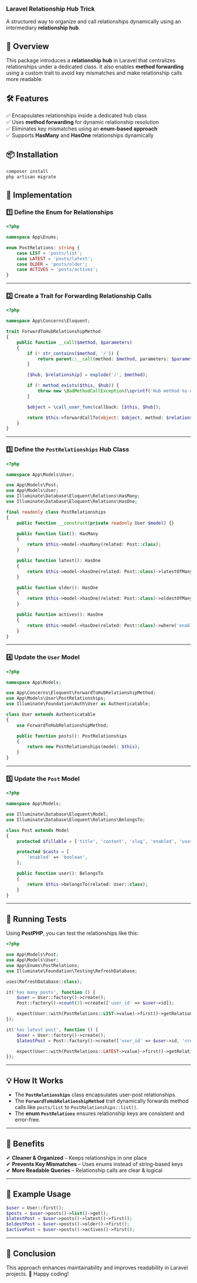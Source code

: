 ### **Laravel Relationship Hub Trick**
A structured way to organize and call relationships dynamically using an intermediary **relationship hub**.

## **🚀 Overview**
This package introduces a **relationship hub** in Laravel that centralizes relationships under a dedicated class. It also enables **method forwarding** using a custom trait to avoid key mismatches and make relationship calls more readable.

## **🛠 Features**
✅ Encapsulates relationships inside a dedicated hub class  
✅ Uses **method forwarding** for dynamic relationship resolution  
✅ Eliminates key mismatches using an **enum-based approach**  
✅ Supports **HasMany** and **HasOne** relationships dynamically  

## **📦 Installation**
```bash
composer install
php artisan migrate
```

## **🔧 Implementation**
### **1️⃣ Define the Enum for Relationships**
```php
<?php

namespace App\Enums;

enum PostRelations: string {
    case LIST = 'posts/list';
    case LATEST = 'posts/latest';
    case OLDER = 'posts/older';
    case ACTIVES = 'posts/actives';
}
```

---

### **2️⃣ Create a Trait for Forwarding Relationship Calls**
```php
<?php

namespace App\Concerns\Eloquent;

trait ForwardToHubRelationshipMethod
{
    public function __call($method, $parameters)
    {
        if (! str_contains($method, '/')) {
            return parent::__call(method: $method, parameters: $parameters);
        }

        [$hub, $relationship] = explode('/', $method);

        if (! method_exists($this, $hub)) {
            throw new \BadMethodCallException(\sprintf('Hub method %s does not exist', $hub));
        }

        $object = \call_user_func(callback: [$this, $hub]);

        return $this->forwardCallTo(object: $object, method: $relationship, parameters: $parameters);
    }
}
```

---

### **3️⃣ Define the `PostRelationships` Hub Class**
```php
<?php

namespace App\Models\User;

use App\Models\Post;
use App\Models\User;
use Illuminate\Database\Eloquent\Relations\HasMany;
use Illuminate\Database\Eloquent\Relations\HasOne;

final readonly class PostRelationships
{
    public function __construct(private readonly User $model) {}

    public function list(): HasMany
    {
        return $this->model->hasMany(related: Post::class);
    }

    public function latest(): HasOne
    {
        return $this->model->hasOne(related: Post::class)->latestOfMany();
    }

    public function older(): HasOne
    {
        return $this->model->hasOne(related: Post::class)->oldestOfMany();
    }

    public function actives(): HasOne
    {
        return $this->model->hasOne(related: Post::class)->where('enabled', true);
    }
}
```

---

### **4️⃣ Update the `User` Model**
```php
<?php

namespace App\Models;

use App\Concerns\Eloquent\ForwardToHubRelationshipMethod;
use App\Models\User\PostRelationships;
use Illuminate\Foundation\Auth\User as Authenticatable;

class User extends Authenticatable
{
    use ForwardToHubRelationshipMethod;

    public function posts(): PostRelationships
    {
        return new PostRelationships(model: $this);
    }
}
```

---

### **5️⃣ Update the `Post` Model**
```php
<?php

namespace App\Models;

use Illuminate\Database\Eloquent\Model;
use Illuminate\Database\Eloquent\Relations\BelongsTo;

class Post extends Model
{
    protected $fillable = ['title', 'content', 'slug', 'enabled', 'user_id'];

    protected $casts = [
        'enabled' => 'boolean',
    ];

    public function user(): BelongsTo
    {
        return $this->belongsTo(related: User::class);
    }
}
```

---

## **🧪 Running Tests**
Using **PestPHP**, you can test the relationships like this:

```php
<?php

use App\Models\Post;
use App\Models\User;
use App\Enums\PostRelations;
use Illuminate\Foundation\Testing\RefreshDatabase;

uses(RefreshDatabase::class);

it('has many posts', function () {
    $user = User::factory()->create();
    Post::factory()->count(3)->create(['user_id' => $user->id]);

    expect(User::with(PostRelations::LIST->value)->first()->getRelation(PostRelations::LIST->value))->toHaveCount(3);
});

it('has latest post', function () {
    $user = User::factory()->create();
    $latestPost = Post::factory()->create(['user_id' => $user->id, 'created_at' => now()]);

    expect(User::with(PostRelations::LATEST->value)->first()->getRelation(PostRelations::LATEST->value))->toBeInstanceOf(Post::class);
});
```

---

## **💡 How It Works**
- The **`PostRelationships`** class encapsulates user-post relationships.
- The **`ForwardToHubRelationshipMethod`** trait dynamically forwards method calls like `posts/list` to `PostRelationships::list()`.
- The **enum `PostRelations`** ensures relationship keys are consistent and error-free.

---

## **🎯 Benefits**
✔ **Cleaner & Organized** – Keeps relationships in one place  
✔ **Prevents Key Mismatches** – Uses enums instead of string-based keys  
✔ **More Readable Queries** – Relationship calls are clear & logical  

---

## **📜 Example Usage**
```php
$user = User::first();
$posts = $user->posts()->list()->get();
$latestPost = $user->posts()->latest()->first();
$oldestPost = $user->posts()->older()->first();
$activePost = $user->posts()->actives()->first();
```

---

## **🎉 Conclusion**
This approach enhances maintainability and improves readability in Laravel projects. 🚀 Happy coding!
